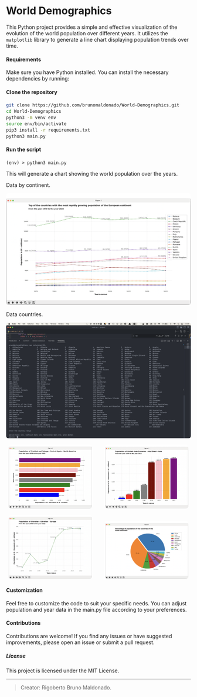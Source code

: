 # World Demographics

This Python project provides a simple and effective visualization of the evolution of the world population over different years. It utilizes the `matplotlib` library to generate a line chart displaying population trends over time.

#### Requirements

Make sure you have Python installed. You can install the necessary dependencies by running:

#### Clone the repository

```sh
git clone https://github.com/brunomaldonado/World-Demographics.git
cd World-Demographics
python3 -m venv env
source env/bin/activate
pip3 install -r requirements.txt
python3 main.py
```

#### Run the script

```
(env) > python3 main.py
```

This will generate a chart showing the world population over the years.

Data by continent.

<p align="center">
  <img src="./images/european_continent.png" style="border-radius:6px" alt="european_continent chart">
</p>

Data countries.

<p align="center">
  <img src="./images/countries.png" style="border-radius:6px;" alt="countries chart">
</p>

<p align="center">
  <img src="./images/trinidad_and_tobago.png" style="border-radius:6px", width="45% alt="trinidad_and_tobago chart">
&nbsp; &nbsp; &nbsp; &nbsp;
  <img src="./images/united_arab_emirates.png" style="border-radius:6px", width="45% alt="united arab emirates chart">
</p>
<p align="center">
  <img src="./images/gibraltar_europe.png" style="border-radius:6px", width="45% alt="gibraltar chart">
&nbsp; &nbsp; &nbsp; &nbsp;
  <img src="./images/pie_asian_continent.png" style="border-radius:6px", width="45% alt="asian_continent chart">
</p>

<!-- <table style="border:none; border:0; border-collapse:collapse;">
  <tr style="border:none; border:0; border-collapse:collapse">
    <td valign="center"  style="border:none; border:0; border-collapse:collapse"><img src="./images/trinidad_and_tobago.png" style="border-radius:6px;" alt="european_continent chart"></td>
    <td valign="top" style="border:none; border:0; border-collapse:collapse"><img src="./images/united_arab_emirates.png" style="border-radius:6px;" alt="european_continent chart"></td>
  </tr>
   <tr style="border:none; border:0; border-collapse:collapse">
    <td valign="top" style="border: none; border-collapse:collapse"><img src="./images/gibraltar.png" style="border-radius:6px" alt="european_continent chart"></td>
    <td valign="top" style="border:none; border:0; border-collapse:collapse"><img src="./images/asian_continent.png" style="border-radius:6px" alt="european_continent chart"></td>
  </tr>
</table> -->

<!-- |  [![](https://i.postimg.cc/zBF91MgQ/timor-leste.png)](https://i.postimg.cc/zBF91MgQ/timor-leste.png) | [![](https://i.postimg.cc/59ksFbb3/united-arab-emirates.png)](https://i.postimg.cc/59ksFbb3/united-arab-emirates.png)  |
| ------------ | ------------ |
| [![](https://i.postimg.cc/mrXmNs7B/gibraltar.png)](https://i.postimg.cc/mrXmNs7B/gibraltar.png)  |  [![](https://i.postimg.cc/QCLk0xCG/asian_continent.png)](https://i.postimg.cc/QCLk0xCG/asian_continent.png) | -->

<!-- <table>
  <tr>
    <td valign="top"><img src="./images/gibraltar.png" style="border-radius:6px" alt="europe chart"></td>
    <td valign="top"><img src="./images/asian_continent.png" style="border-radius:6px" alt="europe chart"></td>
  </tr>
</table> -->

#### Customization

Feel free to customize the code to suit your specific needs. You can adjust population and year data in the main.py file according to your preferences.

#### Contributions

Contributions are welcome! If you find any issues or have suggested improvements, please open an issue or submit a pull request.

##### License

This project is licensed under the MIT License.

---

> Creator: Rigoberto Bruno Maldonado.
